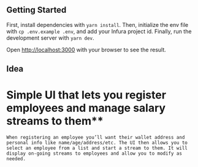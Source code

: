 ## Getting Started

First, install dependencies with `yarn install`. Then, initialize the env file with `cp .env.example .env`, and add your Infura project id. Finally, run the development server with `yarn dev`.

Open [http://localhost:3000](http://localhost:3000) with your browser to see the result.

## Idea

# Simple UI that lets you register employees and manage salary streams to them**
    
    When registering an employee you’ll want their wallet address and personal info like name/age/address/etc. The UI then allows you to select an employee from a list and start a stream to them. It will display on-going streams to employees and allow you to modify as needed.